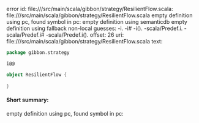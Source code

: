 error id: file://<WORKSPACE>/src/main/scala/gibbon/strategy/ResilientFlow.scala:
file://<WORKSPACE>/src/main/scala/gibbon/strategy/ResilientFlow.scala
empty definition using pc, found symbol in pc: 
empty definition using semanticdb
empty definition using fallback
non-local guesses:
	 -i.
	 -i#
	 -i().
	 -scala/Predef.i.
	 -scala/Predef.i#
	 -scala/Predef.i().
offset: 26
uri: file://<WORKSPACE>/src/main/scala/gibbon/strategy/ResilientFlow.scala
text:
```scala
package gibbon.strategy

i@@

object ResilientFlow {
  
}

```


#### Short summary: 

empty definition using pc, found symbol in pc: 